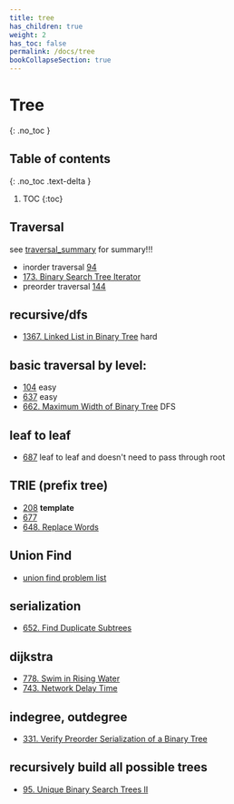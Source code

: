 ```yaml
---
title: tree
has_children: true
weight: 2
has_toc: false
permalink: /docs/tree
bookCollapseSection: true
---
```

# Tree
{: .no_toc }

## Table of contents
{: .no_toc .text-delta }

1. TOC
{:toc}

## Traversal
see [traversal_summary](/docs/traversal) for summary!!!

- inorder traversal [94](/docs/94)
- [173. Binary Search Tree Iterator](/docs/173)
- preorder traversal [144](/docs/144)

## recursive/dfs
- [1367. Linked List in Binary Tree](/docs/1367) hard


## basic traversal by level: 
- [104](/docs/104) easy
- [637](/docs/637) easy
- [662. Maximum Width of Binary Tree](/docs/662) DFS 


## leaf to leaf 
- [687](/docs/687) leaf to leaf and doesn't need to pass through root

## TRIE (prefix tree)
- [208](/docs/208) **template**
- [677](/docs/677)
- [648. Replace Words](/docs/648)

## Union Find
- [union find problem list](/docs/union_find)

## serialization
- [652. Find Duplicate Subtrees](/docs/652)

## dijkstra
- [778. Swim in Rising Water](/docs/778)
- [743. Network Delay Time](/docs/743)

## indegree, outdegree
- [331. Verify Preorder Serialization of a Binary Tree](/docs/331)

## recursively build all possible trees
- [95. Unique Binary Search Trees II](/docs/95)
